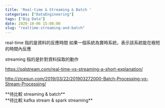 ```yaml
---
title: 'Real-time & Streaming & Batch '
categories: ["DataEngineering"]
tags: ["Big Data"]
date: 2020-10-06 15:08:00
slug: "realtime-streaming-and-batch"
---
```


<!--more-->

real-time 指的是資料的反應時間
如果一個系統為實時系統，表示該系統能在極短的時間內反應

streaming 指的是針對資料採取的動作


https://sqlstream.com/real-time-vs-streaming-a-short-explanation/

http://zicesun.com/2019/03/22/201903272000-Batch-Processing-vs-Stream-Processing/

&#042;&#042;待比較 streaming & batch&#042;&#042;  
&#042;&#042;待比較 kafka stream & spark streaming&#042;&#042;